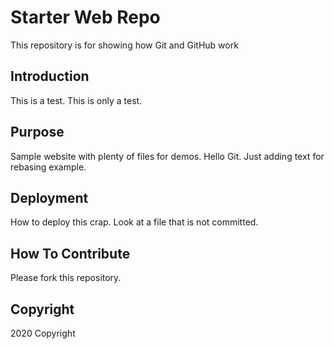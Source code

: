# Starter Web Repo

This repository is for showing how Git and GitHub work

## Introduction

This is a test. This is only a test.

## Purpose

Sample website with plenty of files for demos.
Hello Git.  Just adding text for rebasing example.

## Deployment

How to deploy this crap.  Look at a file that is not committed.

## How To Contribute

Please fork this repository.

## Copyright

2020 Copyright
